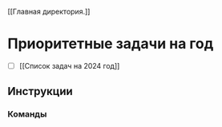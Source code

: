 [[Главная директория.]]

# Приоритетные задачи на год

- [ ] [[Список задач на 2024 год]]
## Инструкции

### Команды
